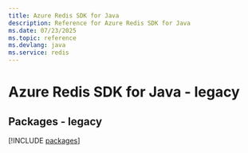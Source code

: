 ```yaml
---
title: Azure Redis SDK for Java
description: Reference for Azure Redis SDK for Java
ms.date: 07/23/2025
ms.topic: reference
ms.devlang: java
ms.service: redis
---
```

# Azure Redis SDK for Java - legacy
## Packages - legacy
[!INCLUDE [packages](redis-index.md)]